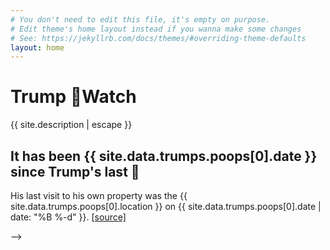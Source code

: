 ```yaml
---
# You don't need to edit this file, it's empty on purpose.
# Edit theme's home layout instead if you wanna make some changes
# See: https://jekyllrb.com/docs/themes/#overriding-theme-defaults
layout: home
---
```

<div id="titlebox">
<!-- <h1>{{ site.title }}</h1> -->
<h1>Trump <span class="whee">💩</span><span class="clear">Watch</span></h1>
<p>{{ site.description | escape }}</p>
</div>

<h2>It has been <time class="timeago" datetime="{{ site.data.trumps.poops[0].date }}">{{ site.data.trumps.poops[0].date }}</time> since Trump's last 💩</h2>

<!--  <h2>It has been {{ site.data.trumps.poops[0].date | timeago }} since Trump's last 💩</h2> -->
  <p>His last visit to his own property was the {{ site.data.trumps.poops[0].location }} on {{ site.data.trumps.poops[0].date | date: "%B %-d" }}. <a href="{{ site.data.trumps.poops[0].link }}">[source]</a></p> -->
